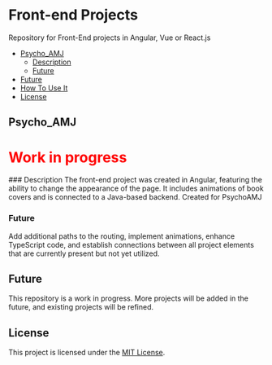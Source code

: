 # Front-end Projects

Repository for Front-End projects in Angular, Vue or React.js

- [Psycho_AMJ](#psycho_amj)
  - [Description](#description)
  - [Future](#future)
- [Future](#future)
- [How To Use It](#how-to-use-it)
- [License](#license)

## Psycho_AMJ

<h1 style="color:red">Work in progress</h1>
### Description
  The front-end project was created in Angular, featuring the ability to change the appearance of the page. It includes animations of book covers and is connected to a Java-based backend. Created for PsychoAMJ

### Future
  Add additional paths to the routing, implement animations, enhance TypeScript code, and establish connections between all project elements that are currently present but not yet utilized.

## Future
This repository is a work in progress. More projects will be added in the future, and existing projects will be refined.

## License

This project is licensed under the [MIT License](https://opensource.org/license/mit/).
